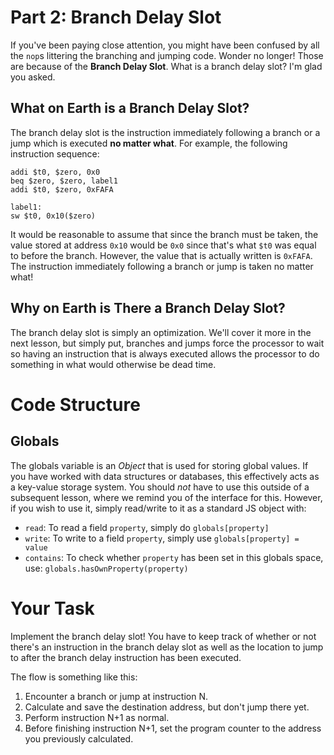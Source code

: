# Part 2: Branch Delay Slot

If you've been paying close attention, you might have been confused by all the
`nop`s littering the branching and jumping code.  Wonder no longer!  Those are
because of the **Branch Delay Slot**.  What is a branch delay slot?  I'm glad
you asked.

## What on Earth is a Branch Delay Slot?

The branch delay slot is the instruction immediately following a branch or a
jump which is executed **no matter what**.  For example, the following
instruction sequence:

```
addi $t0, $zero, 0x0
beq $zero, $zero, label1
addi $t0, $zero, 0xFAFA

label1:
sw $t0, 0x10($zero)

```

It would be reasonable to assume that since the branch must be taken, the value
stored at address `0x10` would be `0x0` since that's what `$t0` was equal to
before the branch.  However, the value that is actually written is `0xFAFA`.
The instruction immediately following a branch or jump is taken no matter what!

## Why on Earth is There a Branch Delay Slot?

The branch delay slot is simply an optimization.  We'll cover it more in the
next lesson, but simply put, branches and jumps force the processor to wait so
having an instruction that is always executed allows the processor to do
something in what would otherwise be dead time.

# Code Structure

## Globals
The globals variable is an *Object* that is used for storing global values. If you
have worked with data structures or databases, this effectively acts as a key-value
storage system. You should *not* have to use this outside of a subsequent lesson, 
where we remind you of the interface for this. However, if you wish to use it, simply
read/write to it as a standard JS object with:

- `read`: To read a field `property`, simply do `globals[property]`
- `write`: To write to a field `property`, simply use `globals[property] = value`
- `contains`: To check whether `property` has been set in this globals space,
use: `globals.hasOwnProperty(property)`

# Your Task
Implement the branch delay slot!  You have to keep track of whether or not
there's an instruction in the branch delay slot as well as the location to jump
to after the branch delay instruction has been executed.

The flow is something like this:
1. Encounter a branch or jump at instruction N.
2. Calculate and save the destination address, but don't jump there yet.
3. Perform instruction N+1 as normal.
4. Before finishing instruction N+1, set the program counter to the address you
   previously calculated.
